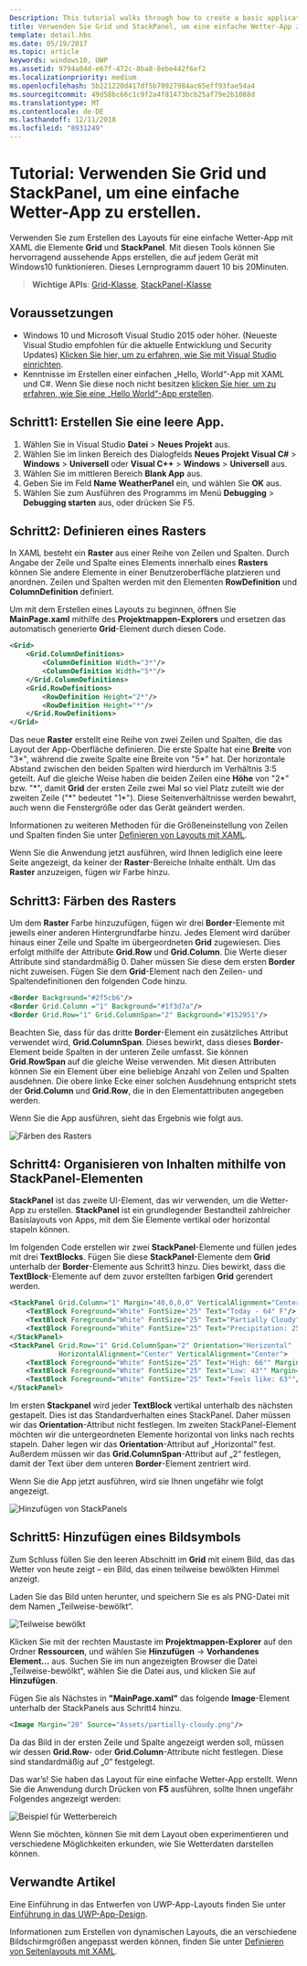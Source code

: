 ```yaml
---
Description: This tutorial walks through how to create a basic application user interface. It explains and demonstrates the use of Grid and StackPanel, two of the most common XAML elements.
title: Verwenden Sie Grid und StackPanel, um eine einfache Wetter-App zu erstellen.
template: detail.hbs
ms.date: 05/19/2017
ms.topic: article
keywords: windows10, UWP
ms.assetid: 9794a04d-e67f-472c-8ba8-8ebe442f6ef2
ms.localizationpriority: medium
ms.openlocfilehash: 5b221220d417df5b70927984ac65eff93fae54a4
ms.sourcegitcommit: 49d58bc66c1c9f2a4f81473bcb25af79e2b1088d
ms.translationtype: MT
ms.contentlocale: de-DE
ms.lasthandoff: 12/11/2018
ms.locfileid: "8931249"
---
```

# <a name="tutorial-use-grid-and-stackpanel-to-create-a-simple-weather-app"></a>Tutorial: Verwenden Sie Grid und StackPanel, um eine einfache Wetter-App zu erstellen.

Verwenden Sie zum Erstellen des Layouts für eine einfache Wetter-App mit XAML die Elemente **Grid** und **StackPanel**. Mit diesen Tools können Sie hervorragend aussehende Apps erstellen, die auf jedem Gerät mit Windows10 funktionieren. Dieses Lernprogramm dauert 10 bis 20Minuten.

> **Wichtige APIs**: [Grid-Klasse](https://docs.microsoft.com/en-us/uwp/api/windows.ui.xaml.controls.grid), [StackPanel-Klasse](https://docs.microsoft.com/en-us/uwp/api/windows.ui.xaml.controls.stackpanel)

## <a name="prerequisites"></a>Voraussetzungen
- Windows 10 und Microsoft Visual Studio 2015 oder höher. (Neueste Visual Studio empfohlen für die aktuelle Entwicklung und Security Updates) [Klicken Sie hier, um zu erfahren, wie Sie mit Visual Studio einrichten](../../get-started/get-set-up.md).
- Kenntnisse im Erstellen einer einfachen „Hello, World“-App mit XAML und C#. Wenn Sie diese noch nicht besitzen [klicken Sie hier, um zu erfahren, wie Sie eine „Hello World“-App erstellen](https://msdn.microsoft.com/windows/uwp/get-started/create-a-hello-world-app-xaml-universal).

## <a name="step-1-create-a-blank-app"></a>Schritt1: Erstellen Sie eine leere App.
1. Wählen Sie in Visual Studio **Datei** > **Neues Projekt** aus.
2. Wählen Sie im linken Bereich des Dialogfelds **Neues Projekt** **Visual C#** > **Windows** > **Universell** oder **Visual C++** > **Windows** > **Universell** aus.
3. Wählen Sie im mittleren Bereich **Blank App** aus.
4. Geben Sie im Feld **Name** **WeatherPanel** ein, und wählen Sie **OK** aus.
5. Wählen Sie zum Ausführen des Programms im Menü **Debugging** > **Debugging starten** aus, oder drücken Sie F5.

## <a name="step-2-define-a-grid"></a>Schritt2: Definieren eines Rasters
In XAML besteht ein **Raster** aus einer Reihe von Zeilen und Spalten. Durch Angabe der Zeile und Spalte eines Elements innerhalb eines **Rasters** können Sie andere Elemente in einer Benutzeroberfläche platzieren und anordnen. Zeilen und Spalten werden mit den Elementen **RowDefinition** und **ColumnDefinition** definiert.

Um mit dem Erstellen eines Layouts zu beginnen, öffnen Sie **MainPage.xaml** mithilfe des **Projektmappen-Explorers** und ersetzen das automatisch generierte **Grid**-Element durch diesen Code.

```xml
<Grid>
    <Grid.ColumnDefinitions>
        <ColumnDefinition Width="3*"/>
        <ColumnDefinition Width="5*"/>
    </Grid.ColumnDefinitions>
    <Grid.RowDefinitions>
        <RowDefinition Height="2*"/>
        <RowDefinition Height="*"/>
    </Grid.RowDefinitions>
</Grid>
```

Das neue **Raster** erstellt eine Reihe von zwei Zeilen und Spalten, die das Layout der App-Oberfläche definieren. Die erste Spalte hat eine **Breite** von "3\*", während die zweite Spalte eine Breite von "5\*" hat. Der horizontale Abstand zwischen den beiden Spalten wird hierdurch im Verhältnis 3:5 geteilt. Auf die gleiche Weise haben die beiden Zeilen eine **Höhe** von "2\*" bzw. "\*", damit **Grid** der ersten Zeile zwei Mal so viel Platz zuteilt wie der zweiten Zeile ("\*" bedeutet "1\*"). Diese Seitenverhältnisse werden bewahrt, auch wenn die Fenstergröße oder das Gerät geändert werden.

Informationen zu weiteren Methoden für die Größeneinstellung von Zeilen und Spalten finden Sie unter [Definieren von Layouts mit XAML](https://msdn.microsoft.com/windows/uwp/layout/layouts-with-xaml#layout-properties).

Wenn Sie die Anwendung jetzt ausführen, wird Ihnen lediglich eine leere Seite angezeigt, da keiner der **Raster**-Bereiche Inhalte enthält. Um das **Raster** anzuzeigen, fügen wir Farbe hinzu.

## <a name="step-3-color-the-grid"></a>Schritt3: Färben des Rasters
Um dem **Raster** Farbe hinzuzufügen, fügen wir drei **Border**-Elemente mit jeweils einer anderen Hintergrundfarbe hinzu. Jedes Element wird darüber hinaus einer Zeile und Spalte im übergeordneten **Grid** zugewiesen. Dies erfolgt mithilfe der Attribute **Grid.Row** und **Grid.Column**. Die Werte dieser Attribute sind standardmäßig 0. Daher müssen Sie diese dem ersten **Border** nicht zuweisen. Fügen Sie dem **Grid**-Element nach den Zeilen- und Spaltendefinitionen den folgenden Code hinzu.

```xml
<Border Background="#2f5cb6"/>
<Border Grid.Column ="1" Background="#1f3d7a"/>
<Border Grid.Row="1" Grid.ColumnSpan="2" Background="#152951"/>
```

Beachten Sie, dass für das dritte **Border**-Element ein zusätzliches Attribut verwendet wird, **Grid.ColumnSpan**. Dieses bewirkt, dass dieses **Border**-Element beide Spalten in der unteren Zeile umfasst. Sie können **Grid.RowSpan** auf die gleiche Weise verwenden. Mit diesen Attributen können Sie ein Element über eine beliebige Anzahl von Zeilen und Spalten ausdehnen. Die obere linke Ecke einer solchen Ausdehnung entspricht stets der **Grid.Column** und **Grid.Row**, die in den Elementattributen angegeben werden.

Wenn Sie die App ausführen, sieht das Ergebnis wie folgt aus.

![Färben des Rasters](images/grid-weather-1.png)

## <a name="step-4-organize-content-by-using-stackpanel-elements"></a>Schritt4: Organisieren von Inhalten mithilfe von StackPanel-Elementen
**StackPanel** ist das zweite UI-Element, das wir verwenden, um die Wetter-App zu erstellen. **StackPanel** ist ein grundlegender Bestandteil zahlreicher Basislayouts von Apps, mit dem Sie Elemente vertikal oder horizontal stapeln können.

Im folgenden Code erstellen wir zwei **StackPanel**-Elemente und füllen jedes mit drei **TextBlocks**. Fügen Sie diese **StackPanel**-Elemente dem **Grid** unterhalb der **Border**-Elemente aus Schritt3 hinzu. Dies bewirkt, dass die **TextBlock**-Elemente auf dem zuvor erstellten farbigen **Grid** gerendert werden.

```xml
<StackPanel Grid.Column="1" Margin="40,0,0,0" VerticalAlignment="Center">
    <TextBlock Foreground="White" FontSize="25" Text="Today - 64° F"/>
    <TextBlock Foreground="White" FontSize="25" Text="Partially Cloudy"/>
    <TextBlock Foreground="White" FontSize="25" Text="Precipitation: 25%"/>
</StackPanel>
<StackPanel Grid.Row="1" Grid.ColumnSpan="2" Orientation="Horizontal"
            HorizontalAlignment="Center" VerticalAlignment="Center">
    <TextBlock Foreground="White" FontSize="25" Text="High: 66°" Margin="0,0,20,0"/>
    <TextBlock Foreground="White" FontSize="25" Text="Low: 43°" Margin="0,0,20,0"/>
    <TextBlock Foreground="White" FontSize="25" Text="Feels like: 63°"/>
</StackPanel>
```

Im ersten **Stackpanel** wird jeder **TextBlock** vertikal unterhalb des nächsten gestapelt. Dies ist das Standardverhalten eines StackPanel. Daher müssen wir das **Orientation**-Attribut nicht festlegen. Im zweiten StackPanel-Element möchten wir die untergeordneten Elemente horizontal von links nach rechts stapeln. Daher legen wir das **Orientation**-Attribut auf „Horizontal“ fest. Außerdem müssen wir das **Grid.ColumnSpan**-Attribut auf „2“ festlegen, damit der Text über dem unteren **Border**-Element zentriert wird.

Wenn Sie die App jetzt ausführen, wird sie Ihnen ungefähr wie folgt angezeigt.

![Hinzufügen von StackPanels](images/grid-weather-2.png)

## <a name="step-5-add-an-image-icon"></a>Schritt5: Hinzufügen eines Bildsymbols

Zum Schluss füllen Sie den leeren Abschnitt im **Grid** mit einem Bild, das das Wetter von heute zeigt – ein Bild, das einen teilweise bewölkten Himmel anzeigt.

Laden Sie das Bild unten herunter, und speichern Sie es als PNG-Datei mit dem Namen „Teilweise-bewölkt“.

![Teilweise bewölkt](images/partially-cloudy.PNG)

Klicken Sie mit der rechten Maustaste im **Projektmappen-Explorer** auf den Ordner **Ressourcen**, und wählen Sie **Hinzufügen** -> **Vorhandenes Element...** aus. Suchen Sie im nun angezeigten Browser die Datei „Teilweise-bewölkt“, wählen Sie die Datei aus, und klicken Sie auf **Hinzufügen**.

Fügen Sie als Nächstes in **"MainPage.xaml"** das folgende **Image**-Element unterhalb der StackPanels aus Schritt4 hinzu.

```xml
<Image Margin="20" Source="Assets/partially-cloudy.png"/>
```

Da das Bild in der ersten Zeile und Spalte angezeigt werden soll, müssen wir dessen **Grid.Row**- oder **Grid.Column**-Attribute nicht festlegen. Diese sind standardmäßig auf „0“ festgelegt.

Das war’s! Sie haben das Layout für eine einfache Wetter-App erstellt. Wenn Sie die Anwendung durch Drücken von **F5** ausführen, sollte Ihnen ungefähr Folgendes angezeigt werden:

![Beispiel für Wetterbereich](images/grid-weather-3.PNG)

Wenn Sie möchten, können Sie mit dem Layout oben experimentieren und verschiedene Möglichkeiten erkunden, wie Sie Wetterdaten darstellen können.

## <a name="related-articles"></a>Verwandte Artikel
Eine Einführung in das Entwerfen von UWP-App-Layouts finden Sie unter [Einführung in das UWP-App-Design](https://msdn.microsoft.com/windows/uwp/layout/design-and-ui-intro).

Informationen zum Erstellen von dynamischen Layouts, die an verschiedene Bildschirmgrößen angepasst werden können, finden Sie unter [Definieren von Seitenlayouts mit XAML](https://msdn.microsoft.com/windows/uwp/layout/layouts-with-xaml).
